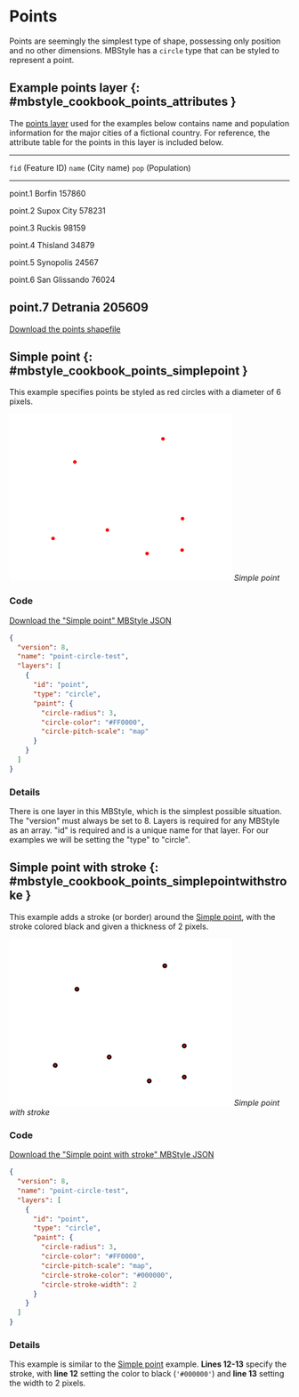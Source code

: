 # Points

Points are seemingly the simplest type of shape, possessing only position and no other dimensions. MBStyle has a `circle` type that can be styled to represent a point.

## Example points layer {: #mbstyle_cookbook_points_attributes }

The [points layer](artifacts/mbstyle_cookbook_point.zip) used for the examples below contains name and population information for the major cities of a fictional country. For reference, the attribute table for the points in this layer is included below.

  ------------------------------------------------------------------------
  `fid` (Feature ID)    `name` (City name)           `pop` (Population)
  --------------------- ---------------------------- ---------------------
  point.1               Borfin                       157860

  point.2               Supox City                   578231

  point.3               Ruckis                       98159

  point.4               Thisland                     34879

  point.5               Synopolis                    24567

  point.6               San Glissando                76024

  point.7               Detrania                     205609
  ------------------------------------------------------------------------

[Download the points shapefile](artifacts/mbstyle_cookbook_point.zip)

## Simple point {: #mbstyle_cookbook_points_simplepoint }

This example specifies points be styled as red circles with a diameter of 6 pixels.

![](../../sld/cookbook/images/point_simplepoint.png)
*Simple point*

### Code

[Download the "Simple point" MBStyle JSON](artifacts/mbstyle_simple_point_circle.json)

``` {.json linenos=""}
{
  "version": 8,
  "name": "point-circle-test",
  "layers": [
    {
      "id": "point",
      "type": "circle",
      "paint": {
        "circle-radius": 3,
        "circle-color": "#FF0000",
        "circle-pitch-scale": "map"
      }
    }
  ]
}
```

### Details

There is one layer in this MBStyle, which is the simplest possible situation. The "version" must always be set to 8. Layers is required for any MBStyle as an array. "id" is required and is a unique name for that layer. For our examples we will be setting the "type" to "circle".

## Simple point with stroke {: #mbstyle_cookbook_points_simplepointwithstroke }

This example adds a stroke (or border) around the [Simple point](points.md#mbstyle_cookbook_points_simplepoint), with the stroke colored black and given a thickness of 2 pixels.

![](../../sld/cookbook/images/point_simplepointwithstroke.png)
*Simple point with stroke*

### Code

[Download the "Simple point with stroke" MBStyle JSON](artifacts/mbstyle_simple_point_circle_stroke.json)

``` {.json linenos=""}
{
  "version": 8,
  "name": "point-circle-test",
  "layers": [
    {
      "id": "point",
      "type": "circle",
      "paint": {
        "circle-radius": 3,
        "circle-color": "#FF0000",
        "circle-pitch-scale": "map",
        "circle-stroke-color": "#000000",
        "circle-stroke-width": 2
      }
    }
  ]
}
```

### Details

This example is similar to the [Simple point](points.md#mbstyle_cookbook_points_simplepoint) example. **Lines 12-13** specify the stroke, with **line 12** setting the color to black (`'#000000'`) and **line 13** setting the width to 2 pixels.

